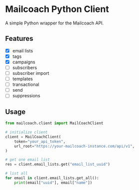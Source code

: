 # Mailcoach Python Client

A simple Python wrapper for the Mailcoach API.

## Features

- [x] email lists  
- [x] tags  
- [x] campaigns  
- [ ] subscribers  
- [ ] subscriber import  
- [ ] templates  
- [ ] transactional  
- [ ] send  
- [ ] suppressions 

## Usage

```python
from mailcoach.client import MailCoachClient

# initialize client
client = MailCoachClient(
    token="your_api_token",
    url_root="https://your-mailcoach-instance.com/api/v1",
)

# get one email list
res = client.email_lists.get("email_list_uuid")

# list all
for email in client.email_lists.get_all():
    print(email["uuid"], email["name"])
